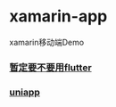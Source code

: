 # xamarin-app
xamarin移动端Demo

### [暂定要不要用flutter](https://flutter.cn/docs/get-started/install)
### [uniapp](https://uniapp.dcloud.net.cn/)
